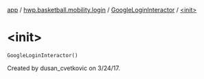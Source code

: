 [app](../../index.md) / [hwp.basketball.mobility.login](../index.md) / [GoogleLoginInteractor](index.md) / [&lt;init&gt;](.)

# &lt;init&gt;

`GoogleLoginInteractor()`

Created by dusan_cvetkovic on 3/24/17.

